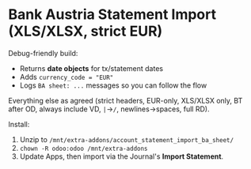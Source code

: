 # Bank Austria Statement Import (XLS/XLSX, strict EUR)

Debug-friendly build:
- Returns **date objects** for tx/statement dates
- Adds `currency_code = "EUR"`
- Logs `BA sheet: ...` messages so you can follow the flow

Everything else as agreed (strict headers, EUR-only, XLS/XLSX only, BT after OD, always include VD, `|`→`/`, newlines→spaces, full RD).

Install:
1) Unzip to `/mnt/extra-addons/account_statement_import_ba_sheet/`
2) `chown -R odoo:odoo /mnt/extra-addons`
3) Update Apps, then import via the Journal's **Import Statement**.
